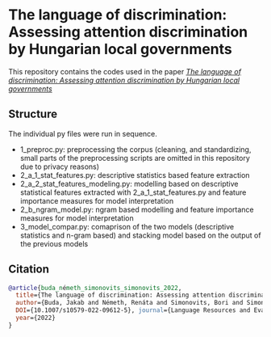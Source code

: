# The language of discrimination: Assessing attention discrimination by Hungarian local governments
This repository contains the codes used in the paper [*The language of discrimination: Assessing attention discrimination by Hungarian local governments*](https://link.springer.com/article/10.1007/s10579-022-09612-5)

## Structure
The individual py files were run in sequence.
 * 1_preproc.py: preprocessing the corpus (cleaning, and standardizing, small parts of the preprocessing scripts are omitted in this repository due to privacy reasons)
 * 2_a_1_stat_features.py: descriptive statistics based feature extraction
 * 2_a_2_stat_features_modeling.py: modelling based on descriptive statistical features extracted with 2_a_1_stat_features.py and feature importance measures for model interpretation
 * 2_b_ngram_model.py: ngram based modelling and feature importance measures for model interpretation
 * 3_model_compar.py: comaprison of the two models (descriptive statistics and n-gram based) and stacking model based on the output of the previous models

## Citation

```bibtex
@article{buda_németh_simonovits_simonovits_2022,
  title={The language of discrimination: Assessing attention discrimination by Hungarian local governments},
  author={Buda, Jakab and Németh, Renáta and Simonovits, Bori and Simonovits, Gábor},
  DOI={10.1007/s10579-022-09612-5}, journal={Language Resources and Evaluation}, 
  year={2022}
} 
```
